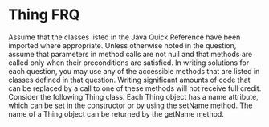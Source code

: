 # Thing FRQ

Assume that the classes listed in the Java Quick Reference have been imported where appropriate.
Unless otherwise noted in the question, assume that parameters in method calls are not null and that methods are called only when their preconditions are satisfied.
In writing solutions for each question, you may use any of the accessible methods that are listed  in classes defined in that question. Writing significant amounts of code that can be replaced by a call to one of these methods will not receive full credit.
Consider the following Thing class. Each Thing object has a name attribute, which can be set in the constructor or by using the setName method. The name of a Thing object can be returned by the getName method.
